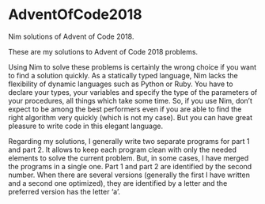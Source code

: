 # AdventOfCode2018
Nim solutions of Advent of Code 2018.

These are my solutions to Advent of Code 2018 problems.

Using Nim to solve these problems is certainly the wrong choice if you want to find a solution quickly. As a statically typed language, Nim lacks the flexibility of dynamic languages such as Python or Ruby. You have to declare your types, your variables and specify the type of the parameters of your procedures, all things which take some time. So, if you use Nim, don’t expect to be among the best performers even if you are able to find the right algorithm very quickly (which is not my case). But you can have great pleasure to write code in this elegant language.

Regarding my solutions, I generally write two separate programs for part 1 and part 2. It allows to keep each program clean with only the needed elements to solve the current problem. But, in some cases, I have merged the programs in a single one. Part 1 and part 2 are identified by the second number. When there are several versions (generally the first I have written and a second one optimized), they are identified by a letter and the preferred version has the letter ‘a’.
